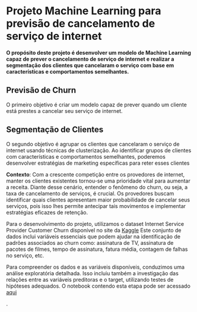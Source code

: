# Projeto Machine Learning para previsão de cancelamento de serviço de internet

**O propósito deste projeto é desenvolver um modelo de Machine Learning capaz de prever o cancelamento de serviço de internet 
e realizar a segmentação dos clientes que cancelaram o serviço com base em características e comportamentos semelhantes.**

## Previsão de Churn
O primeiro objetivo é criar um modelo capaz de prever quando um cliente está prestes a cancelar seu serviço de internet.

## Segmentação de Clientes
O segundo objetivo é agrupar os clientes que cancelaram o serviço de internet usando técnicas de clusterização. 
Ao identificar grupos de clientes com características e comportamentos semelhantes, poderemos desenvolver estratégias de marketing específicas para reter esses clientes

**Contexto**: Com a crescente competição entre os provedores de internet, manter os clientes existentes tornou-se uma prioridade vital para aumentar a receita. 
Diante desse cenário, entender o fenômeno do churn, ou seja, a taxa de cancelamento de serviços, é crucial. 
Os provedores buscam identificar quais clientes apresentam maior probabilidade de cancelar seus serviços, pois isso lhes permite antecipar tais movimentos e implementar 
estratégias eficazes de retenção.

Para o desenvolvimento do projeto, utilizamos o dataset Internet Service Provider Customer Churn disponível no site da 
[Kaggle](https://www.kaggle.com/datasets/mehmetsabrikunt/internet-service-churn/data)
Este conjunto de dados inclui variáveis essenciais que podem ajudar na identificação de padrões associados ao churn como: assinatura de TV, assinatura de pacotes de filmes, tempo de
assinatura, fatura média, contagem de falhas no serviço, etc.  

Para compreender os dados e as variáveis disponíveis, conduzimos uma análise exploratória detalhada.
Isso incluiu também a investigação das relações entre as variáveis preditoras e o target, utilizando testes de hipóteses adequados.
O notebook contendo esta etapa pode ser acessado [aqui](https://github.com/leticiadluz/ml_internet_provider_churn/blob/main/EDA.ipynb)



.

